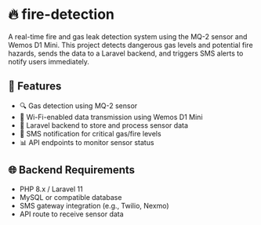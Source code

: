 # 🔥 fire-detection

A real-time fire and gas leak detection system using the MQ-2 sensor and Wemos D1 Mini. This project detects dangerous gas levels and potential fire hazards, sends the data to a Laravel backend, and triggers SMS alerts to notify users immediately.

## 🚀 Features

- 🔍 Gas detection using MQ-2 sensor
- 📡 Wi-Fi-enabled data transmission using Wemos D1 Mini
- 🧠 Laravel backend to store and process sensor data
- 📲 SMS notification for critical gas/fire levels
- 📊 API endpoints to monitor sensor status

## 🌐 Backend Requirements

- PHP 8.x / Laravel 11
- MySQL or compatible database
- SMS gateway integration (e.g., Twilio, Nexmo)
- API route to receive sensor data